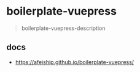 # boilerplate-vuepress
> boilerplate-vuepress-description

## docs
- https://afeiship.github.io/boilerplate-vuepress/
